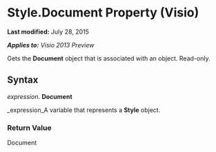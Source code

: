 
# Style.Document Property (Visio)

 **Last modified:** July 28, 2015

 _**Applies to:** Visio 2013 Preview_

Gets the  **Document** object that is associated with an object. Read-only.


## Syntax

 _expression_. **Document**

 _expression_A variable that represents a  **Style** object.


### Return Value

Document

